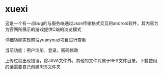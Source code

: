 # xuexi
这是一个有一点bug的与服务端通过Json传输格式交互的android软件，其内容为为官网所展示的游戏提供C端的浏览模式

详细功能实现前往yuanyouzi项目进行查看

当前功能：用户注册，登录，密码修改

上传过程出现错误，除JAVA文件外，其他的文件对属于RES文件目录，下载使用的话需要自己创建RES文件夹

